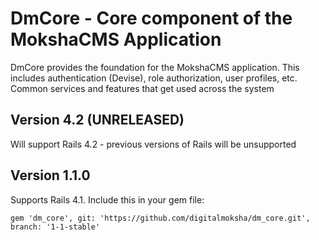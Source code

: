 # DmCore - Core component of the MokshaCMS Application

DmCore provides the foundation for the MokshaCMS application.  This includes authentication (Devise), role authorization, user profiles, etc.  Common services and features that get used across the system

## Version 4.2 (UNRELEASED)

Will support Rails 4.2 - previous versions of Rails will be unsupported

## Version 1.1.0

Supports Rails 4.1.  Include this in your gem file:

`gem 'dm_core', git: 'https://github.com/digitalmoksha/dm_core.git', branch: '1-1-stable'`
